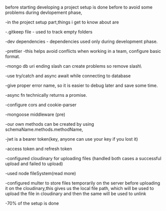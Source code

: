 before starting developing
a project setup is done before to avoid some problems during devlopement phase,

-in the project setup part,things i get to know about are

-.gitkeep file - used to track empty folders

-dev dependencies - dependencies used only during development phase.

-prettier -this helps avoid conflicts when working in a team, configure basic format. 

-mongo db uri ending slash can create problems so remove slash\

-use try/catch and async await while connecting to database

-give proper error name, so it is easier to debug later and save some time.

-async fn technically returns a promise.

-configure cors and cookie-parser

-mongoose middleware (pre)

-our own methods can be created by using schemaName.methods.methodName,

-jwt is a bearer token(key, anyone can use your key if you lost it)

-access token and refresh token

-configured cloudinary for uploading files (handled both cases a successful upload and failed to upload)

-used node fileSystem(read more)

-configured multer to store files temporarily on the server before uploading it on the cloudinary,this gives us the local file path, which will be used to upload the file in cloudinary and then the same will be used to unlink

-70% of the setup is done